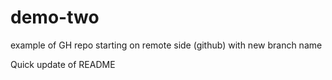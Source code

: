 # demo-two
example of GH repo starting on remote side (github) with new branch name



Quick update of README

